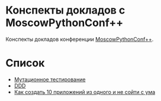 # Конспекты докладов с MoscowPythonConf++

Конспекты докладов конференции [MoscowPythonConf++](https://conf.python.ru/2019). 

# Список

* [Мутационное тестирование](https://github.com/lananovikova10/conspectus/blob/master/teenagemutantninjaturtles.md)
* [DDD](https://github.com/lananovikova10/conspectus/blob/master/ddd.md)
* [Как создать 10 приложений из одного и не сойти с ума](https://github.com/lananovikova10/conspectus/blob/master/10apps_from_one.md)
